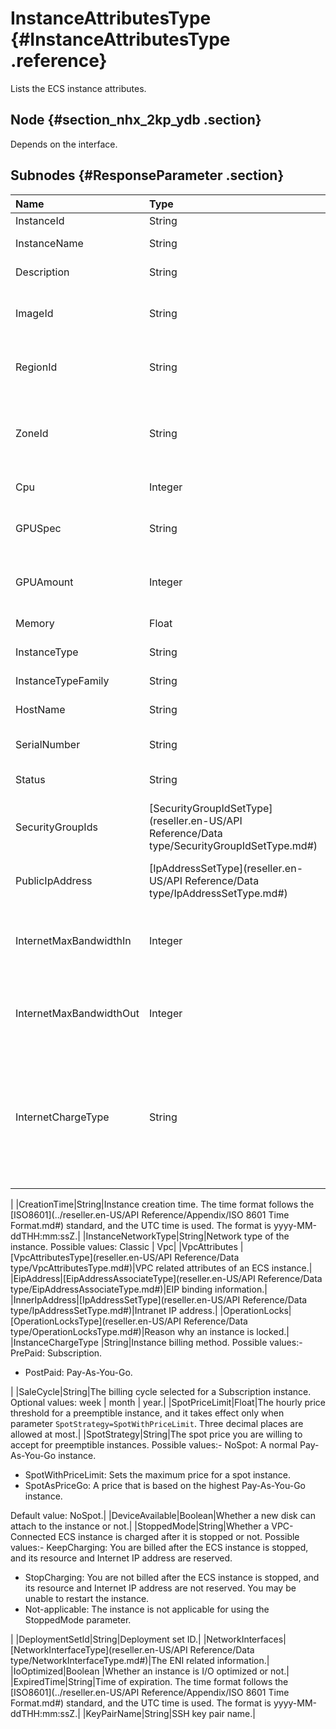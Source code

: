 # InstanceAttributesType {#InstanceAttributesType .reference}

Lists the ECS instance attributes.

## Node {#section_nhx_2kp_ydb .section}

Depends on the interface.

## Subnodes {#ResponseParameter .section}

|Name|Type|Description|
|:---|:---|:----------|
|InstanceId|String|Instance ID.|
|InstanceName|String|Instance name.|
|Description|String|Instance description.|
|ImageId|String|ID of the image that is running in the instance.|
|RegionId|String|ID of the region where the instance belongs.|
|ZoneId|String|Zone ID of the zone where the ENS instance is located.|
|Cpu|Integer|Number of vCPU.|
|GPUSpec|String|GPU processor type of the instance.|
|GPUAmount|Integer|GPU processor number of the instance.|
|Memory|Float|Memory size in GiB.|
|InstanceType|String|Instance type.|
|InstanceTypeFamily|String|Instance type family|
|HostName|String|Instance host name.|
|SerialNumber|String|Instance serial number.|
|Status|String|Instance status.|
|SecurityGroupIds|[SecurityGroupIdSetType](reseller.en-US/API Reference/Data type/SecurityGroupIdSetType.md#)|Security groups that manage the specified instance.|
|PublicIpAddress|[IpAddressSetType](reseller.en-US/API Reference/Data type/IpAddressSetType.md#)|Public IP address of the instance.|
|InternetMaxBandwidthIn|Integer|Maximum incoming bandwidth from the internet network.|
|InternetMaxBandwidthOut|Integer|Maximum outgoing bandwidth to the internet network.|
|InternetChargeType|String|The billing method of the network bandwidth. Possible values:-   PayByTraffic: You are billed based on the traffic.

|
|CreationTime|String|Instance creation time. The time format follows the [ISO8601](../reseller.en-US/API Reference/Appendix/ISO 8601 Time Format.md#) standard, and the UTC time is used. The format is yyyy-MM-ddTHH:mm:ssZ.|
|InstanceNetworkType|String|Network type of the instance. Possible values: Classic | Vpc|
|VpcAttributes |[VpcAttributesType](reseller.en-US/API Reference/Data type/VpcAttributesType.md#)|VPC related attributes of an ECS instance.|
|EipAddress|[EipAddressAssociateType](reseller.en-US/API Reference/Data type/EipAddressAssociateType.md#)|EIP binding information.|
|InnerIpAddress|[IpAddressSetType](reseller.en-US/API Reference/Data type/IpAddressSetType.md#)|Intranet IP address.|
|OperationLocks|[OperationLocksType](reseller.en-US/API Reference/Data type/OperationLocksType.md#)|Reason why an instance is locked.|
|InstanceChargeType |String|Instance billing method. Possible values:-   PrePaid: Subscription.
-   PostPaid: Pay-As-You-Go.

|
|SaleCycle|String|The billing cycle selected for a Subscription instance. Optional values: week | month | year.|
|SpotPriceLimit|Float|The hourly price threshold for a preemptible instance, and it takes effect only when parameter `SpotStrategy=SpotWithPriceLimit`. Three decimal places are allowed at most.|
|SpotStrategy|String|The spot price you are willing to accept for preemptible instances. Possible values:-   NoSpot: A normal Pay-As-You-Go instance.
-   SpotWithPriceLimit: Sets the maximum price for a spot instance.
-   SpotAsPriceGo: A price that is based on the highest Pay-As-You-Go instance.

Default value: NoSpot.|
|DeviceAvailable|Boolean|Whether a new disk can attach to the instance or not.|
|StoppedMode|String|Whether a VPC-Connected ECS instance is charged after it is stopped or not. Possible values:-   KeepCharging: You are billed after the ECS instance is stopped, and its resource and Internet IP address are reserved.
-   StopCharging: You are not billed after the ECS instance is stopped, and its resource and Internet IP address are not reserved. You may be unable to restart the instance.
-   Not-applicable: The instance is not applicable for using the StoppedMode parameter.

|
|DeploymentSetId|String|Deployment set ID.|
|NetworkInterfaces|[NetworkInterfaceType](reseller.en-US/API Reference/Data type/NetworkInterfaceType.md#)|The ENI related information.|
|IoOptimized|Boolean |Whether an instance is I/O optimized or not.|
|ExpiredTime|String|Time of expiration. The time format follows the [ISO8601](../reseller.en-US/API Reference/Appendix/ISO 8601 Time Format.md#) standard, and the UTC time is used. The format is yyyy-MM-ddTHH:mm:ssZ.|
|KeyPairName|String|SSH key pair name.|

